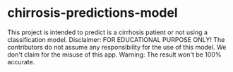 # chirrosis-predictions-model
This project is intended to predict is a cirrhosis patient or not using a classification model.  Disclaimer: FOR EDUCATIONAL PURPOSE ONLY! The contributors do not assume any responsibility for the use of this model. We don't claim for the misuse of this app.  Warning: The result won't be 100% accurate.
